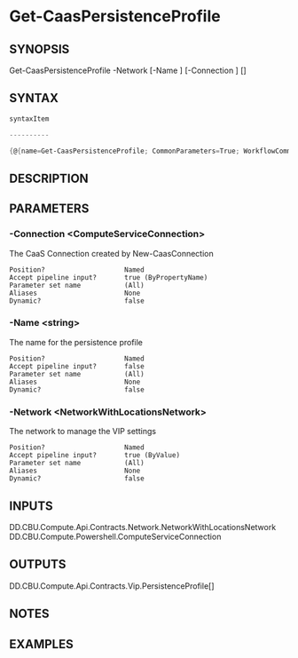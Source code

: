 ﻿Get-CaasPersistenceProfile
===================

## SYNOPSIS

Get-CaasPersistenceProfile -Network <NetworkWithLocationsNetwork> [-Name <string>] [-Connection <ComputeServiceConnection>] [<CommonParameters>]


## SYNTAX
```powershell
syntaxItem                                                                                                            

----------                                                                                                            

{@{name=Get-CaasPersistenceProfile; CommonParameters=True; WorkflowCommonParameters=False; parameter=System.Object[]}}
```

## DESCRIPTION


## PARAMETERS
### -Connection &lt;ComputeServiceConnection&gt;
The CaaS Connection created by New-CaasConnection
```
Position?                    Named
Accept pipeline input?       true (ByPropertyName)
Parameter set name           (All)
Aliases                      None
Dynamic?                     false
```
 
### -Name &lt;string&gt;
The name for the persistence profile
```
Position?                    Named
Accept pipeline input?       false
Parameter set name           (All)
Aliases                      None
Dynamic?                     false
```
 
### -Network &lt;NetworkWithLocationsNetwork&gt;
The network to manage the VIP settings
```
Position?                    Named
Accept pipeline input?       true (ByValue)
Parameter set name           (All)
Aliases                      None
Dynamic?                     false
```

## INPUTS
DD.CBU.Compute.Api.Contracts.Network.NetworkWithLocationsNetwork
DD.CBU.Compute.Powershell.ComputeServiceConnection


## OUTPUTS
DD.CBU.Compute.Api.Contracts.Vip.PersistenceProfile[]


## NOTES


## EXAMPLES
